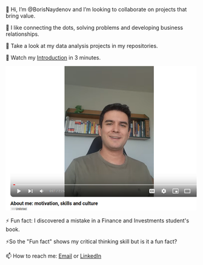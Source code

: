 👋 Hi, I’m @BorisNaydenov and  I’m looking to collaborate on projects that bring value. 

🌱 I like connecting the dots, solving problems and developing business relationships. 


 👀 Take a look at my data analysis projects in my repositories.
 
 👀 Watch my [Introduction](https://youtu.be/OBqf061-SFc)  in 3 minutes.


[![About me: motivation, analytical thinking, adaptability](https://github.com/BorisNaydenov/BorisNaydenov/blob/main/Youtubethumbnail.png)](https://www.youtube.com/watch?v=OBqf061-SFc)




 
⚡ Fun fact: I discovered a mistake in a Finance and Investments student's book. 

⚡So the "Fun fact" shows my critical thinking skill but is it a fun fact?

 📫 How to reach me: <a href="mailto:borissnaydenov@gmail.com">Email</a> or <a href="https://www.linkedin.com/in/boris-naydenov/">LinkedIn</a> 


<!---
BorisNaydenov/BorisNaydenov is a ✨ special ✨ repository because its `README.md` (this file) appears on your GitHub profile.
You can click the Preview link to take a look at your changes.
--->
